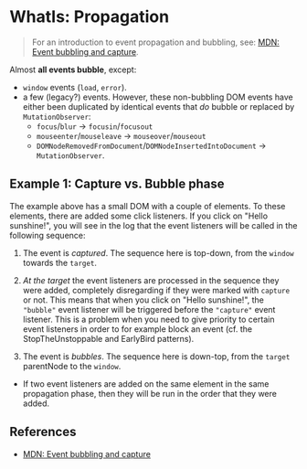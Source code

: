 # WhatIs: Propagation

> For an introduction to event propagation and bubbling, see: [MDN: Event bubbling and capture](https://developer.mozilla.org/en-US/docs/Learn/JavaScript/Building_blocks/Events#Event_bubbling_and_capture).

Almost **all events bubble**, except:
 * `window` events (`load`, `error`).
 * a few (legacy?) events. However, these non-bubbling DOM events have either been duplicated by identical events that *do* bubble or replaced by `MutationObserver`:
    * `focus`/`blur` -> `focusin`/`focusout` 
    * `mouseenter`/`mouseleave` -> `mouseover`/`mouseout`
    * `DOMNodeRemovedFromDocument`/`DOMNodeInsertedIntoDocument` -> `MutationObserver`.

## Example 1: Capture vs. Bubble phase

<code-demo src="demo/BubbleCapture.html"></code-demo>
   
The example above has a small DOM with a couple of elements. To these elements, there are added some click listeners. If you click on "Hello sunshine!", you will see in the log that the event listeners will be called in the following sequence:

1. The event is *captured*. The sequence here is top-down, from the `window` towards the `target`. 
   
2. *At the target* the event listeners are processed in the sequence they were added, completely disregarding if they were marked with `capture` or not. This means that when you click on "Hello sunshine!", the `"bubble"` event listener will be triggered before the `"capture"` event listener. This is a problem when you need to give priority to certain event listeners in order to for example block an event (cf. the StopTheUnstoppable and EarlyBird patterns).

3. The event is *bubbles*. The sequence here is down-top, from the `target` parentNode to the `window`.

 * If two event listeners are added on the same element in the same propagation phase, then they will be run in the order that they were added.

## References

 * [MDN: Event bubbling and capture](https://developer.mozilla.org/en-US/docs/Learn/JavaScript/Building_blocks/Events#Event_bubbling_and_capture)